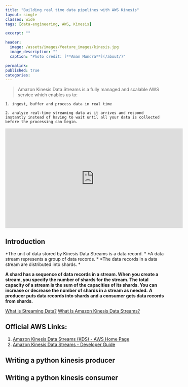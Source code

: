 ```yaml
---
title: "Building real time data pipelines with AWS Kinesis"
layout: single
classes: wide
tags: [data-engineering, AWS, Kinesis]

excerpt: ""

header:
  image: /assets/images/feature_images/kinesis.jpg
  image_description: ""
  caption: "Photo credit: [**Aman Mundra**](/about/)"

permalink:
published: true
categories: 
---
```



> Amazon Kinesis Data Streams is a fully managed and scalable AWS service which enables us to:
	
	1. ingest, buffer and process data in real time

	2. analyze real-time streaming data as it arrives and respond instantly instead of having to wait until all your data is collected before the processing can begin.


<iframe width="560" height="315" src="https://www.youtube.com/embed/MbEfiX4sMXc" frameborder="0" allow="accelerometer; autoplay; encrypted-media; gyroscope; picture-in-picture" allowfullscreen></iframe><br/>

## Introduction

*The unit of data stored by Kinesis Data Streams is a data record. *
*A data stream represents a group of data records. *
*The data records in a data stream are distributed into shards. *


**A shard has a sequence of data records in a stream. When you create a stream, you specify the number of shards for the stream. The total capacity of a stream is the sum of the capacities of its shards. You can increase or decrease the number of shards in a stream as needed.**
**A producer puts data records into shards and a consumer gets data records from shards.**

[What is Streaming Data?](https://aws.amazon.com/streaming-data/)
[What Is Amazon Kinesis Data Streams?](https://docs.aws.amazon.com/streams/latest/dev/introduction.html)



## Official AWS Links:

1. [Amazon Kinesis Data Streams (KDS) - AWS Home Page](https://aws.amazon.com/kinesis/data-streams/)
2. [Amazon Kinesis Data Streams - Developer Guide](https://docs.aws.amazon.com/streams/latest/dev/kinesis-dg.pdf)



## Writing a python kinesis producer


## Writing a python kinesis consumer
